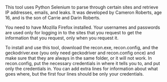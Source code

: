This tool uses Python Selenium to parse through certain sites and retrieve IP addresses, emails, and leaks.  It was developed by Cameron Roberts, age 16, and is the son of Carrie and Darin Roberts.

You need to have Mozilla Firefox installed.  Your usernames and passwords are used only for logging in to the sites that you request to get the information that you request, only when you request it.

To install and use this tool, download the recon.exe, recon.config, and the geckodriver.exe (you only need geckodriver and recon.config once) and make sure that they are always in the same folder, or it will not work.  In recon.config, put the necessary credentials in where it tells you to, and put only the credentials in.  You can add extra lines for information about what goes where, but the first four lines should be only your credentials.
